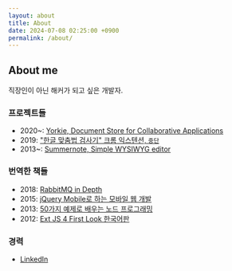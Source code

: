 ```yaml
---
layout: about
title: About
date: 2024-07-08 02:25:00 +0900
permalink: /about/
---
```


## About me

직장인이 아닌 해커가 되고 싶은 개발자.

### 프로젝트들

- 2020~: [Yorkie, Document Store for Collaborative Applications](https://yorkie.dev)
- 2019: ["한글 맞춤법 검사기" 크롬 익스텐션, `중단`](https://chrome.google.com/webstore/detail/cdaobjknnljdidejlgjlmmkfjaglnfll)
- 2013~: [Summernote, Simple WYSIWYG editor](http://summernote.org/)

### 번역한 책들

- 2018: [RabbitMQ in Depth](http://acornpub.co.kr/book/rabbitmq-depth)
- 2015: [jQuery Mobile로 하는 모바일 웹 개발](http://www.acornpub.co.kr/book/jquery-mobile-web)
- 2013: [50가지 예제로 배우는 노드 프로그래밍](http://www.acornpub.co.kr/book/node-cookbook)
- 2012: [Ext JS 4 First Look 한국어판](http://www.acornpub.co.kr/book/extjs4-first-look)

### 경력

- [LinkedIn](https://www.linkedin.com/in/hackerwins/)
